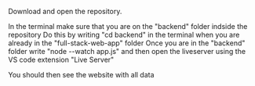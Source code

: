 Download and open the repository.

In the terminal make sure that you are on the "backend" folder indside the repository
Do this by writing "cd backend" in the terminal when you are already in the "full-stack-web-app" folder
Once you are in the "backend" folder write "node --watch app.js" and then open the liveserver using the VS code extension "Live Server"

You should then see the website with all data
